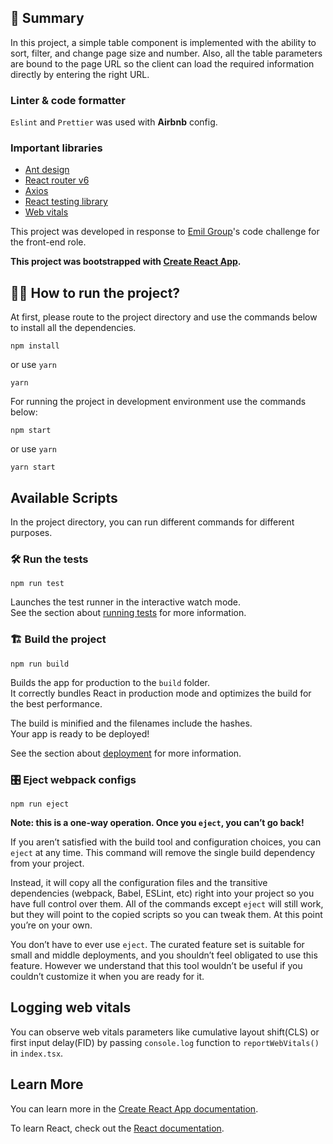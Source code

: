 ## 💫 Summary

In this project, a simple table component is implemented with the ability to sort, filter, and change page size and number. Also, all the table parameters are bound to the page URL so the client can load the required information directly by entering the right URL.

### Linter & code formatter
`Eslint` and `Prettier` was used with **Airbnb** config.

### Important libraries
* [Ant design](https://ant.design/)
* [React router v6](https://reactrouter.com/)
* [Axios](https://axios-http.com/)
* [React testing library](https://testing-library.com/docs/react-testing-library/intro/)
* [Web vitals](https://web.dev/)

This project was developed in response to [Emil Group](https://www.emil.de/)'s code challenge for the front-end role.

**This project was bootstrapped with [Create React App](https://github.com/facebook/create-react-app).**

## 🏃‍♂️ How to run the project?

At first, please route to the project directory and use the commands below to install all the dependencies.
```
npm install
```
or use `yarn`
```
yarn
```
For running the project in development environment use the commands below:
```
npm start
```
or use `yarn`
```
yarn start
```

## Available Scripts

In the project directory, you can run different commands for different purposes.

### 🛠 Run the tests
```
npm run test
```
Launches the test runner in the interactive watch mode.\
See the section about [running tests](https://facebook.github.io/create-react-app/docs/running-tests) for more information.

### 🏗️ Build the project
```
npm run build
```
Builds the app for production to the `build` folder.\
It correctly bundles React in production mode and optimizes the build for the best performance.

The build is minified and the filenames include the hashes.\
Your app is ready to be deployed!

See the section about [deployment](https://facebook.github.io/create-react-app/docs/deployment) for more information.

### 🎛️ Eject webpack configs
```
npm run eject
```

**Note: this is a one-way operation. Once you `eject`, you can’t go back!**

If you aren’t satisfied with the build tool and configuration choices, you can `eject` at any time. This command will remove the single build dependency from your project.

Instead, it will copy all the configuration files and the transitive dependencies (webpack, Babel, ESLint, etc) right into your project so you have full control over them. All of the commands except `eject` will still work, but they will point to the copied scripts so you can tweak them. At this point you’re on your own.

You don’t have to ever use `eject`. The curated feature set is suitable for small and middle deployments, and you shouldn’t feel obligated to use this feature. However we understand that this tool wouldn’t be useful if you couldn’t customize it when you are ready for it.

## Logging web vitals
You can observe web vitals parameters like cumulative layout shift(CLS) or first input delay(FID) by passing `console.log` function to `reportWebVitals()` in `index.tsx`.

## Learn More

You can learn more in the [Create React App documentation](https://facebook.github.io/create-react-app/docs/getting-started).

To learn React, check out the [React documentation](https://reactjs.org/).
